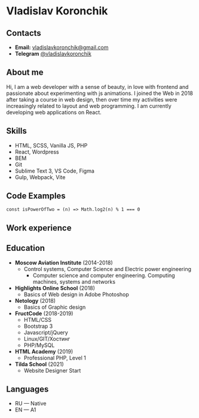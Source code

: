 # Vladislav Koronchik

## Contacts
- **Email:** [vladislavkoronchik@gmail.com](mailto:vladislavkoronchik@gmail.com)
- **Telegram** [@vladislavkoronchik](https://t.me/vladislavkoronchik)

## About me
Hi, I am a web developer with a sense of beauty, in love with frontend and passionate about experimenting with js animations. I joined the Web in 2018 after taking a course in web design, then over time my activities were increasingly related to layout and web programming. I am currently developing web applications on React.

## Skills
- HTML, SCSS, Vanilla JS, PHP
- React, Wordpress
- BEM
- Git
- Sublime Text 3, VS Code, Figma
- Gulp, Webpack, Vite

## Code Examples
```
const isPowerOfTwo = (n) => Math.log2(n) % 1 === 0
```

## Work experience


## Education
* **Moscow Aviation Institute** (2014-2018)
    + Control systems, Computer Science and Electric power engineering
        - Computer science and computer engineering. Computing machines, systems and networks
* **Highlights Online School** (2018)
    + Basics of Web design in Adobe Photoshop
* **Netology** (2018)
    + Basics of Graphic design
* **FructCode** (2018-2019)
    + HTML/CSS
    + Bootstrap 3
    + Javascript/jQuery
    + Linux/GIT/Хостинг
    + PHP/MySQL
* **HTML Academy** (2019)
    + Professional PHP, Level 1
* **Tilda School** (2021)
    + Website Designer Start

## Languages
- RU — Native
- EN — A1
